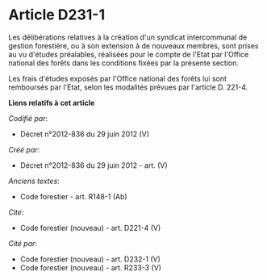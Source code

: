 # Article D231-1

Les délibérations relatives à la création d'un syndicat intercommunal de gestion forestière, ou à son extension à de nouveaux
membres, sont prises au vu d'études préalables, réalisées pour le compte de l'Etat par l'Office national des forêts dans les
conditions fixées par la présente section.

Les frais d'études exposés par l'Office national des forêts lui sont remboursés par l'Etat, selon les modalités prévues par
l'article D. 221-4.

**Liens relatifs à cet article**

_Codifié par_:

  - Décret n°2012-836 du 29 juin 2012 (V)

_Créé par_:

  - Décret n°2012-836 du 29 juin 2012 - art. (V)

_Anciens textes_:

  - Code forestier - art. R148-1 (Ab)

_Cite_:

  - Code forestier (nouveau) - art. D221-4 (V)

_Cité par_:

  - Code forestier (nouveau) - art. D232-1 (V)
  - Code forestier (nouveau) - art. R233-3 (V)
